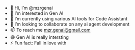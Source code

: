 - 👋 Hi, I’m @mzrgenai
- 👀 I’m interested in Gen AI
- 🌱 I’m currently using various AI tools for Code Assistant
- 💞️ I’m looking to collaborate on any ai agent development
- 📫 To reach me mzr.genai@gmail.com
- 😄 Gen AI is really intersting
- ⚡ Fun fact: Fall in love with

<!---
mzrgenai/mzrgenai is a ✨ special ✨ repository because its `README.md` (this file) appears on your GitHub profile.
You can click the Preview link to take a look at your changes.
--->
